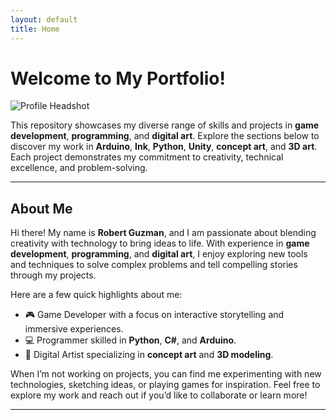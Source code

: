 ```yaml
---
layout: default
title: Home
---
```


<link rel="stylesheet" href="/_assets/_styles/main.css">

# Welcome to My Portfolio!

![Profile Headshot](_assets/_images/Headshot.jpg)

This repository showcases my diverse range of skills and projects in **game development**, **programming**, and **digital art**. Explore the sections below to discover my work in **Arduino**, **Ink**, **Python**, **Unity**, **concept art**, and **3D art**. Each project demonstrates my commitment to creativity, technical excellence, and problem-solving.

---

## About Me

Hi there! My name is **Robert Guzman**, and I am passionate about blending creativity with technology to bring ideas to life. With experience in **game development**, **programming**, and **digital art**, I enjoy exploring new tools and techniques to solve complex problems and tell compelling stories through my projects.

Here are a few quick highlights about me:
- 🎮 Game Developer with a focus on interactive storytelling and immersive experiences.
- 💻 Programmer skilled in **Python**, **C#**, and **Arduino**.
- 🎨 Digital Artist specializing in **concept art** and **3D modeling**.

When I’m not working on projects, you can find me experimenting with new technologies, sketching ideas, or playing games for inspiration. Feel free to explore my work and reach out if you’d like to collaborate or learn more!

---
